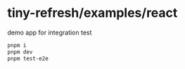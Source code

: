 # tiny-refresh/examples/react

demo app for integration test

```sh
pnpm i
pnpm dev
pnpm test-e2e
```
